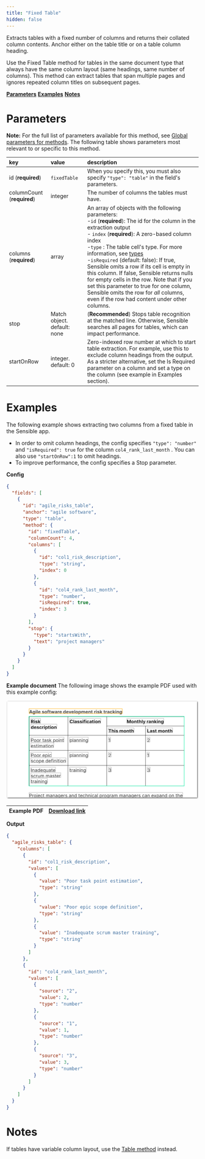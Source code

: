 ```yaml
---
title: "Fixed Table"
hidden: false
---
```

Extracts tables with a fixed number of columns and returns their collated column contents. Anchor either on the table title or on a table column heading.



Use the Fixed Table method for tables in the same document type that always have the same column layout (same headings, same number of columns).  This method can extract tables that span multiple pages and ignores repeated column titles on subsequent pages.

[**Parameters**](doc:fixed-table#parameters)
[**Examples**](doc:fixed-table#examples)
[**Notes**](doc:fixed-table#notes)



Parameters
=====

**Note:** For the full list of parameters available for this method, see [Global parameters for methods](doc:method#global-parameters-for-methods). The following table shows parameters most relevant to or specific to this method.


| key                        | value                       | description                                                  |
| :------------------------- | :-------------------------- | :----------------------------------------------------------- |
| id (**required**)          | `fixedTable`                | When you specify this, you must also specify `"type": "table"` in the field's parameters. |
| columnCount (**required**) | integer                     | The number of columns the tables must have.                  |
| columns (**required**)     | array                       | An array of objects with the following parameters: <br/> -`id` (**required**): The id for the column in the extraction output <br/> - `index` (**required**): A zero-based column index <br/>-`type` : The table cell's type. For more information, see  [types](doc:types) <br/> -`isRequired` (default: false): If true, Sensible omits a row if its cell is empty in this column. If false, Sensible returns nulls for empty cells in the row. Note that if you set this parameter to true for one column, Sensible omits the row for *all* columns, even if the row had content under other columns. |
| stop                       | Match object. default: none | (**Recommended**)  Stops table recognition at the matched line. Otherwise, Sensible searches all pages for tables, which can impact performance. |
| startOnRow                 | integer. default: 0         | Zero-indexed row number at which to start table extraction. For example, use this to exclude column headings from the output. As a stricter alternative, set the Is Required parameter on a column and set a type on the column (see example in Examples section). |

Examples
=====

The following example shows extracting two columns from a fixed table in the Sensible app.

- In order to omit column headings, the config specifies `"type": "number"` and `"isRequired": true` for the column `col4_rank_last_month` . You can also use `"startOnRow":1` to omit headings.
- To improve performance, the config specifies a Stop parameter. 

**Config**

```json
{
  "fields": [
    {
      "id": "agile_risks_table",
      "anchor": "agile software",
      "type": "table",
      "method": {
        "id": "fixedTable",
        "columnCount": 4,
        "columns": [
          {
            "id": "col1_risk_description",
            "type": "string",
            "index": 0
          },
          {
            "id": "col4_rank_last_month",
            "type": "number",
            "isRequired": true,
            "index": 3
          }
        ],
        "stop": {
          "type": "startsWith",
          "text": "project managers"
        }
      }
    }
  ]
}
```

**Example document**
The following image shows the example PDF used with this example config:


![Click to enlarge](https://raw.githubusercontent.com/sensible-hq/sensible-docs/main/readme-sync/assets/v0/images/final/fixed_table.png)

| Example PDF | [Download link](https://raw.githubusercontent.com/sensible-hq/sensible-docs/main/readme-sync/assets/v0/pdfs/fixed_table.pdf) |
| --------------------------- | ------------------------------------------------------------ |


**Output**

```json
{
  "agile_risks_table": {
    "columns": [
      {
        "id": "col1_risk_description",
        "values": [
          {
            "value": "Poor task point estimation",
            "type": "string"
          },
          {
            "value": "Poor epic scope definition",
            "type": "string"
          },
          {
            "value": "Inadequate scrum master training",
            "type": "string"
          }
        ]
      },
      {
        "id": "col4_rank_last_month",
        "values": [
          {
            "source": "2",
            "value": 2,
            "type": "number"
          },
          {
            "source": "1",
            "value": 1,
            "type": "number"
          },
          {
            "source": "3",
            "value": 3,
            "type": "number"
          }
        ]
      }
    ]
  }
}
```


Notes
====
If  tables have variable column layout, use the [Table method](doc:table) instead. 

